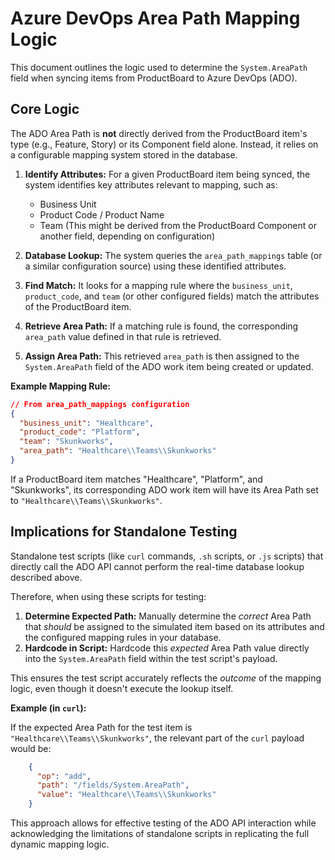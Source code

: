 # Azure DevOps Area Path Mapping Logic

This document outlines the logic used to determine the `System.AreaPath` field when syncing items from ProductBoard to Azure DevOps (ADO).

## Core Logic

The ADO Area Path is **not** directly derived from the ProductBoard item's type (e.g., Feature, Story) or its Component field alone. Instead, it relies on a configurable mapping system stored in the database.

1.  **Identify Attributes:** For a given ProductBoard item being synced, the system identifies key attributes relevant to mapping, such as:
    *   Business Unit
    *   Product Code / Product Name
    *   Team (This might be derived from the ProductBoard Component or another field, depending on configuration)

2.  **Database Lookup:** The system queries the `area_path_mappings` table (or a similar configuration source) using these identified attributes.

3.  **Find Match:** It looks for a mapping rule where the `business_unit`, `product_code`, and `team` (or other configured fields) match the attributes of the ProductBoard item.

4.  **Retrieve Area Path:** If a matching rule is found, the corresponding `area_path` value defined in that rule is retrieved.

5.  **Assign Area Path:** This retrieved `area_path` is then assigned to the `System.AreaPath` field of the ADO work item being created or updated.

**Example Mapping Rule:**

```json
// From area_path_mappings configuration
{
  "business_unit": "Healthcare",
  "product_code": "Platform", 
  "team": "Skunkworks",
  "area_path": "Healthcare\\Teams\\Skunkworks" 
}
```

If a ProductBoard item matches "Healthcare", "Platform", and "Skunkworks", its corresponding ADO work item will have its Area Path set to `"Healthcare\\Teams\\Skunkworks"`.

## Implications for Standalone Testing

Standalone test scripts (like `curl` commands, `.sh` scripts, or `.js` scripts) that directly call the ADO API cannot perform the real-time database lookup described above.

Therefore, when using these scripts for testing:

1.  **Determine Expected Path:** Manually determine the *correct* Area Path that *should* be assigned to the simulated item based on its attributes and the configured mapping rules in your database.
2.  **Hardcode in Script:** Hardcode this *expected* Area Path value directly into the `System.AreaPath` field within the test script's payload.

This ensures the test script accurately reflects the *outcome* of the mapping logic, even though it doesn't execute the lookup itself.

**Example (in `curl`):**

If the expected Area Path for the test item is `"Healthcare\\Teams\\Skunkworks"`, the relevant part of the `curl` payload would be:

```json
    {
      "op": "add",
      "path": "/fields/System.AreaPath",
      "value": "Healthcare\\Teams\\Skunkworks" 
    }
```

This approach allows for effective testing of the ADO API interaction while acknowledging the limitations of standalone scripts in replicating the full dynamic mapping logic.
